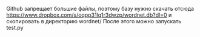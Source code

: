 Github запрещает большие файлы, поэтому базу нужно скачать отсюда https://www.dropbox.com/s/oqpp31lq1r3dwzp/wordnet.db?dl=0 и скопировать в директорию wordnet/
После этого можно запускать test.py


